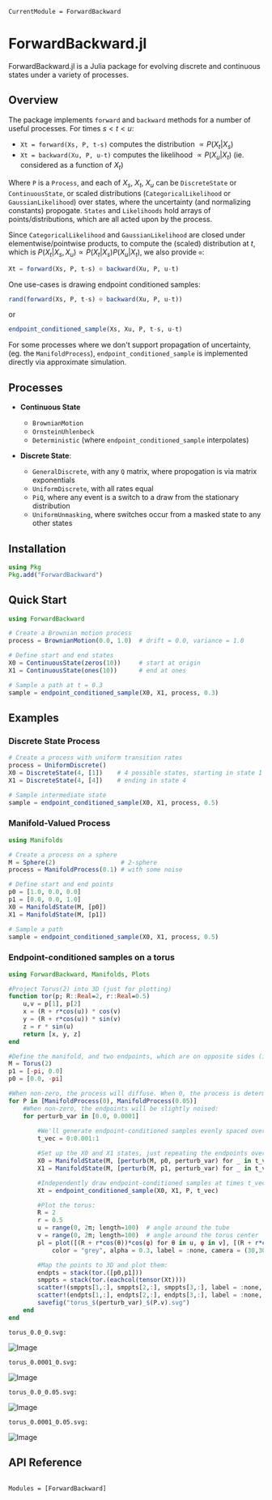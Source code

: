 ```@meta
CurrentModule = ForwardBackward
```

# ForwardBackward.jl

ForwardBackward.jl is a Julia package for evolving discrete and continuous states under a variety of processes.

## Overview

The package implements `forward` and `backward` methods for a number of useful processes. For times $s < t < u$:
- `Xt = forward(Xs, P, t-s)` computes the distribution $\propto P(X_t | X_s)$
- `Xt = backward(Xu, P, u-t)` computes the likelihood $\propto P(X_u | X_t)$ (ie. considered as a function of $X_t$)

Where `P` is a `Process`, and each of $X_s$, $X_t$, $X_u$ can be `DiscreteState` or `ContinuousState`, or scaled distributions (`CategoricalLikelihood` or `GaussianLikelihood`) over states, where the uncertainty (and normalizing constants) propogate. `States` and `Likelihoods` hold arrays of points/distributions, which are all acted upon by the process. 

Since `CategoricalLikelihood` and `GaussianLikelihood` are closed under elementwise/pointwise products, to compute the (scaled) distribution at $t$, which is $P(X_t | X_s, X_u) ∝ P(X_t | X_s)P(X_u | X_t)$, we also provide `⊙`:

```julia
Xt = forward(Xs, P, t-s) ⊙ backward(Xu, P, u-t)
```

One use-cases is drawing endpoint conditioned samples:
```julia
rand(forward(Xs, P, t-s) ⊙ backward(Xu, P, u-t))
```
or
```julia
endpoint_conditioned_sample(Xs, Xu, P, t-s, u-t)
```

For some processes where we don't support propagation of uncertainty, (eg. the `ManifoldProcess`), `endpoint_conditioned_sample` is implemented directly via approximate simulation.

## Processes
- **Continuous State**
  - `BrownianMotion`
  - `OrnsteinUhlenbeck`
  - `Deterministic` (where `endpoint_conditioned_sample` interpolates)
  
- **Discrete State**:
  - `GeneralDiscrete`, with any `Q` matrix, where propogation is via matrix exponentials
  - `UniformDiscrete`, with all rates equal
  - `PiQ`, where any event is a switch to a draw from the stationary distribution
  - `UniformUnmasking`, where switches occur from a masked state to any other states

## Installation

```julia
using Pkg
Pkg.add("ForwardBackward")
```

## Quick Start

```julia
using ForwardBackward

# Create a Brownian motion process
process = BrownianMotion(0.0, 1.0)  # drift = 0.0, variance = 1.0

# Define start and end states
X0 = ContinuousState(zeros(10))     # start at origin
X1 = ContinuousState(ones(10))      # end at ones

# Sample a path at t = 0.3
sample = endpoint_conditioned_sample(X0, X1, process, 0.3)
```

## Examples

### Discrete State Process
```julia
# Create a process with uniform transition rates
process = UniformDiscrete()
X0 = DiscreteState(4, [1])    # 4 possible states, starting in state 1
X1 = DiscreteState(4, [4])    # ending in state 4

# Sample intermediate state
sample = endpoint_conditioned_sample(X0, X1, process, 0.5)
```

### Manifold-Valued Process
```julia
using Manifolds

# Create a process on a sphere
M = Sphere(2)                  # 2-sphere
process = ManifoldProcess(0.1) # with some noise

# Define start and end points
p0 = [1.0, 0.0, 0.0]
p1 = [0.0, 0.0, 1.0]
X0 = ManifoldState(M, [p0])
X1 = ManifoldState(M, [p1])

# Sample a path
sample = endpoint_conditioned_sample(X0, X1, process, 0.5)
```

### Endpoint-conditioned samples on a torus

```julia
using ForwardBackward, Manifolds, Plots

#Project Torus(2) into 3D (just for plotting)
function tor(p; R::Real=2, r::Real=0.5)
    u,v = p[1], p[2]
    x = (R + r*cos(u)) * cos(v)
    y = (R + r*cos(u)) * sin(v)
    z = r * sin(u)
    return [x, y, z]
end

#Define the manifold, and two endpoints, which are on opposite sides (in both dims) of the torus:
M = Torus(2)
p1 = [-pi, 0.0]
p0 = [0.0, -pi]

#When non-zero, the process will diffuse. When 0, the process is deterministic:
for P in [ManifoldProcess(0), ManifoldProcess(0.05)]
    #When non-zero, the endpoints will be slightly noised:
    for perturb_var in [0.0, 0.0001] 
     
        #We'll generate endpoint-conditioned samples evenly spaced over time:
        t_vec = 0:0.001:1

        #Set up the X0 and X1 states, just repeating the endpoints over and over:
        X0 = ManifoldState(M, [perturb(M, p0, perturb_var) for _ in t_vec])
        X1 = ManifoldState(M, [perturb(M, p1, perturb_var) for _ in t_vec])

        #Independently draw endpoint-conditioned samples at times t_vec:
        Xt = endpoint_conditioned_sample(X0, X1, P, t_vec)

        #Plot the torus:
        R = 2
        r = 0.5
        u = range(0, 2π; length=100)  # angle around the tube
        v = range(0, 2π; length=100)  # angle around the torus center
        pl = plot([(R + r*cos(θ))*cos(φ) for θ in u, φ in v], [(R + r*cos(θ))*sin(φ) for θ in u, φ in v], [r*sin(θ) for θ in u, φ in v],
            color = "grey", alpha = 0.3, label = :none, camera = (30,30))

        #Map the points to 3D and plot them:
        endpts = stack(tor.([p0,p1]))
        smppts = stack(tor.(eachcol(tensor(Xt))))
        scatter!(smppts[1,:], smppts[2,:], smppts[3,:], label = :none, msw = 0, ms = 1.5, color = "blue", alpha = 0.5)
        scatter!(endpts[1,:], endpts[2,:], endpts[3,:], label = :none, msw = 0, ms = 2.5, color = "red")
        savefig("torus_$(perturb_var)_$(P.v).svg")
    end
end
```

`torus_0.0_0.svg:`

![Image](https://github.com/user-attachments/assets/21410c12-fd16-4542-b323-5f048e878bb5)

`torus_0.0001_0.svg:`

![Image](https://github.com/user-attachments/assets/a88d67a1-87f6-44a2-9b70-2315c3eaa983)

`torus_0.0_0.05.svg:`

![Image](https://github.com/user-attachments/assets/fb3dc348-3fcf-4a3c-b120-521db0a9350d)

`torus_0.0001_0.05.svg:`

![Image](https://github.com/user-attachments/assets/06e65a05-cc3d-4cfb-95cc-d6c27b0211c7)


## API Reference

```@index
```

```@autodocs
Modules = [ForwardBackward]
```
```